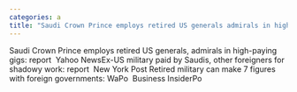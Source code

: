 ```yaml
---
categories: a
title: "Saudi Crown Prince employs retired US generals admirals in highpaying gigs report  Yahoo News"
---
```

Saudi Crown Prince employs retired US generals, admirals in high-paying gigs: report&nbsp;&nbsp;Yahoo NewsEx-US military paid by Saudis, other foreigners for shadowy work: report&nbsp;&nbsp;New York Post Retired military can make 7 figures with foreign governments: WaPo&nbsp;&nbsp;Business InsiderPo